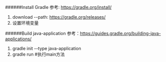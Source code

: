 ######Install Gradle
参考: https://gradle.org/install/
1. download --path: https://gradle.org/releases/
2. 设置环境变量


######Build java-application
参考：https://guides.gradle.org/building-java-applications/
1. gradle init --type java-application
2. gradle run #执行main方法
